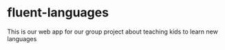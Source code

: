 # fluent-languages
This is our web app for our group project about teaching kids to learn new languages
